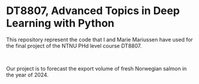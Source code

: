 <h1> DT8807, Advanced Topics in Deep Learning with Python </h1>
<p>This repository represent the code that I and Marie Mariussen have used for the final project of the NTNU PHd level course DT8807. </p>
<br>
<p> Our project is to forecast the export volume of fresh Norwegian salmon in the year of 2024. </p>

